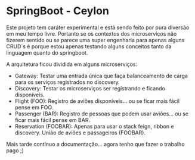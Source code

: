 # SpringBoot - Ceylon

Este projeto tem caráter experimental e está sendo feito por pura diversão em meu tempo livre. Portanto se os contextos dos microserviços não fizerem sentido ou se parece uma super engenharia para apenas alguns CRUD`s é porque estou apenas testando alguns conceitos tanto da linguagem quanto do springboot.

A arquitetura ficou dividida em alguns microserviços:
- Gateway: Testar uma entrada única que faça balanceamento de carga para os serviços registrados no discovery.
- Discovery: Testar os microserviços ser registrando e ficando disponíveis.
- Flight (FOO): Registro de aviões disponíveis... ou se ficar mais fácil pense em FOO.
- Passenger (BAR): Registro de pessoas que podem usar aviões... ou se ficar mais fácil pense em BAR.
- Reservation (FOOBAR): Apenas para usar o stack feign, ribbon e discovery. União de aviões e passageiros (FOOBAR).


Mais tarde contínuo a documentação... agora tenho que fazer o trabalho pago ;)
